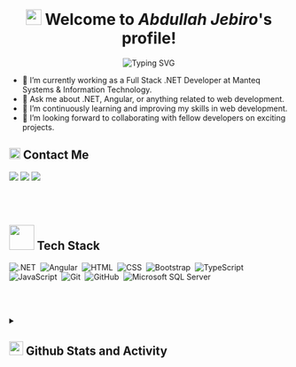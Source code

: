 <h1 align="center">
  <img src="https://media.giphy.com/media/hvRJCLFzcasrR4ia7z/giphy.gif" width="28">
   Welcome to <em>Abdullah Jebiro</em>'s profile! 
</h1>

<!-- Typing SVG by DenverCoder1 - https://github.com/DenverCoder1/readme-typing-svg -->
<p align="center">
  <img src="https://readme-typing-svg.demolab.com?font=Kalam&weight=700&pause=1000&color=2196F3&center=true&width=435&lines=Full+Stack+.NET+Developer;Always+Learning+New+Technologies!" alt="Typing SVG" />
</p>

- 🏢 I’m currently working as a Full Stack .NET Developer at Manteq Systems & Information Technology.
- 💬 Ask me about .NET, Angular, or anything related to web development.
- 🌱 I’m continuously learning and improving my skills in web development.
- 👯 I’m looking forward to collaborating with fellow developers on exciting projects.

<h2><img src="https://media.giphy.com/media/5WJ6SOKeNKrSzblU4R/giphy.gif" width=20> Contact Me</h2>
<a href="tel:+352681507567"><img src="https://img.shields.io/badge/-Phone-0077B5?style=for-the-badge&logo=Phone&logoColor=white"/></a>
<a href="mailto:abdullahjbero@gmail.com" target="_blank"><img src="https://img.shields.io/badge/-Email-0077B5?style=for-the-badge&logo=mail.ru&logoColor=white"/></a>
<a href="https://wa.me/+352681507567" target="_blank"><img src="https://img.shields.io/badge/-Whatsapp-0077B5?style=for-the-badge&logo=Whatsapp&logoColor=white"/></a>

<br/><br/>

<h2><img src="https://media.giphy.com/media/jSKBmKkvo2dPQQtsR1/giphy.gif" width=45> Tech Stack</h2>

![.NET](https://img.shields.io/badge/-.NET-013?style=for-the-badge&logo=.NET)&nbsp;
![Angular](https://img.shields.io/badge/-Angular-013?style=for-the-badge&logo=angular)&nbsp;
![HTML](https://img.shields.io/badge/-HTML-013?style=for-the-badge&logo=HTML5)&nbsp;
![CSS](https://img.shields.io/badge/-CSS-013?style=for-the-badge&logo=CSS3&logoColor=1572B6)&nbsp;
![Bootstrap](https://img.shields.io/badge/-Bootstrap-013?style=for-the-badge&logo=bootstrap&logoColor=0969da)&nbsp;
![TypeScript](https://img.shields.io/badge/-TypeScript-013?style=for-the-badge&logo=typescript)&nbsp;
![JavaScript](https://img.shields.io/badge/-JavaScript-013?style=for-the-badge&logo=javascript)&nbsp;
![Git](https://img.shields.io/badge/-Git-013?style=for-the-badge&logo=git)&nbsp;
![GitHub](https://img.shields.io/badge/-GitHub-013?style=for-the-badge&logo=github)&nbsp;
![Microsoft SQL Server](https://img.shields.io/badge/Microsoft%20SQL%20Server-013.svg?style=for-the-badge&logo=microsoft%20sql%20server&logoColor=white)

<br/><br/>

<details> 
  <summary><h2><img src = "https://i.pinimg.com/originals/65/c4/f4/65c4f452571be1261e9c623f7da488ac.gif" width = 25px> Github Stats and Activity</h2></summary>
  
  <h3>🔥 Streak Stats</h3>
  <img src="https://streak-stats.demolab.com?user=abdullahjbero&border_radius=10&exclude_days=Fri" height="180px"/>

  <h3>💻 GitHub Profile Stats</h3>
  <img src="https://github-readme-stats.vercel.app/api/?username=abdullahjbero&show_icons=true&include_all_commits=true&count_private=true&theme=default&hide_border=false&title_color=fb8c00&icon_color=fb8c00" height="180px"/>
  <img src="https://github-readme-stats.vercel.app/api/top-langs/?username=abdullahjbero&langs_count=8&layout=compact&theme=default&hide_border=false&title_color=fb8c00&icon_color=fb8c00&hide=Jupyter%20Notebook,Roff" height="180px"/>
  <br/>
  <b>Note:</b> Top languages is only a metric of the languages my public code consists of and doesn't reflect experience or skill level.
</details>
